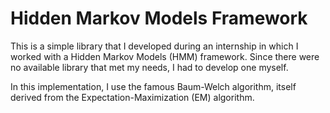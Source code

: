 # Hidden Markov Models Framework

This is a simple library that I developed during an internship in which I worked with
a Hidden Markov Models (HMM) framework. Since there were no available library that met my needs,
I had to develop one myself.

In this implementation, I use the famous Baum-Welch algorithm, itself derived from the
Expectation-Maximization (EM) algorithm.